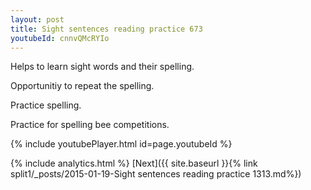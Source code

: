 ```yaml
---
layout: post
title: Sight sentences reading practice 673
youtubeId: cnnvQMcRYIo
---
```

 
 
Helps to learn sight words and their spelling.

Opportunitiy to repeat the spelling. 

Practice spelling. 
 
Practice for spelling bee competitions. 
 
{% include youtubePlayer.html id=page.youtubeId %}
 
 
{% include analytics.html %} 
[Next]({{ site.baseurl }}{% link  split1/_posts/2015-01-19-Sight sentences reading practice 1313.md%})
 
